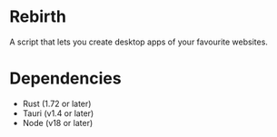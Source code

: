 # Rebirth
A script that lets you create desktop apps of your favourite websites.

# Dependencies
- Rust (1.72 or later)
- Tauri (v1.4 or later)
- Node (v18 or later)
